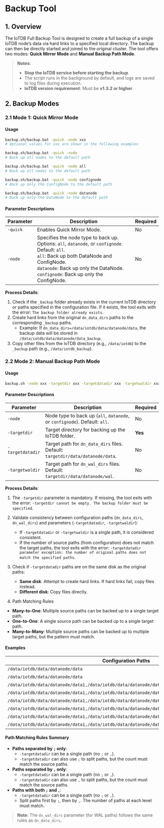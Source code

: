 <!--

    Licensed to the Apache Software Foundation (ASF) under one
    or more contributor license agreements.  See the NOTICE file
    distributed with this work for additional information
    regarding copyright ownership.  The ASF licenses this file
    to you under the Apache License, Version 2.0 (the
    "License"); you may not use this file except in compliance
    with the License.  You may obtain a copy of the License at
    
        http://www.apache.org/licenses/LICENSE-2.0
    
    Unless required by applicable law or agreed to in writing,
    software distributed under the License is distributed on an
    "AS IS" BASIS, WITHOUT WARRANTIES OR CONDITIONS OF ANY
    KIND, either express or implied.  See the License for the
    specific language governing permissions and limitations
    under the License.

-->

# Backup Tool

## 1. Overview

The IoTDB Full Backup Tool is designed to create a full backup of a single IoTDB node’s data via hard links to a specified local directory. The backup can then be directly started and joined to the original cluster. The tool offers two modes: **Quick Mirror Mode** and **Manual Backup Path Mode**.

> **Notes**:
>
> * **Stop the IoTDB service before starting the backup**.
> * The script runs in the background by default, and logs are saved to log files during execution.
> * **IoTDB version requirement**: Must be **v1.3.2 or higher**.


## 2. Backup Modes

### 2.1 Mode 1: Quick Mirror Mode

#### Usage

```bash
backup.sh/backup.bat -quick -node xxx 
# Optional values for xxx are shown in the following examples

backup.sh/backup.bat -quick -node 
# Back up all nodes to the default path 

backup.sh/backup.bat -quick -node all 
# Back up all nodes to the default path 

backup.sh/backup.bat -quick -node confignode 
# Back up only the ConfigNode to the default path 

backup.sh/backup.bat -quick -node datanode 
# Back up only the DataNode to the default path
```

#### Parameter Descriptions

| **Parameter** | **Description**                                                                                                                                                                                                                             | **Required** |
| ----------------------- |---------------------------------------------------------------------------------------------------------------------------------------------------------------------------------------------------------------------------------------------| ---------------------- |
| `-quick`          | Enables Quick Mirror Mode.                                                                                                                                                                                                                  | No                   |
| `-node`           | Specifies the node type to back up. Options: `all`, `datanode`, or `confignode`. Default: `all`. <br>`all`: Back up both DataNode and ConfigNode. <br>`datanode`: Back up only the DataNode. <br>`confignode`: Back up only the ConfigNode. | No                   |

**Process Details**:

1. Check if the `_backup` folder already exists in the current IoTDB directory or paths specified in the configuration file. If it exists, the tool exits with the error: `The backup folder already exists`.
2. Create hard links from the original `dn_data_dirs` paths to the corresponding `_backup` paths.
    * Example: If `dn_data_dirs=/data/iotdb/data/datanode/data`, the backup data will be stored in `/data/iotdb/data/datanode/data_backup`.
3. Copy other files from the IoTDB directory (e.g., `/data/iotdb`) to the `_backup` path (e.g., `/data/iotdb_backup`).


### 2.2 Mode 2: Manual Backup Path Mode

#### Usage

```bash
backup.sh -node xxx -targetdir xxx -targetdatadir xxx -targetwaldir xxx  
```

#### Parameter Descriptions

| **Parameter** | **Description**                                                                    | **Required** |
| ----------------------- | -------------------------------------------------------------------------------------------- | ---------------------- |
| `-node`           | Node type to back up (`all`, `datanode`, or `confignode`). Default: `all`. | No                   |
| `-targetdir`      | Target directory for backing up the IoTDB folder.                                          | **Yes**      |
| `-targetdatadir`  | Target path for `dn_data_dirs` files. Default: `targetdir/data/datanode/data`.     | No                   |
| `-targetwaldir`   | Target path for `dn_wal_dirs` files. Default: `targetdir/data/datanode/wal`.       | No                   |

**Process Details**:

1. The `-targetdir` parameter is mandatory. If missing, the tool exits with the error: `-targetdir cannot be empty. The backup folder must be specified`.
2. Validate consistency between configuration paths (`dn_data_dirs`, `dn_wal_dirs`) and parameters (`-targetdatadir`, `-targetwaldir`):

    * If `-targetdatadir` or `-targetwaldir` is a single path, it is considered consistent.
    * If the number of source paths (from configuration) does not match the target paths, the tool exits with the error: `-targetdatadir parameter exception: the number of original paths does not match the specified paths`.
3. Check if `-targetdatadir` paths are on the same disk as the original paths:

    * **Same disk**: Attempt to create hard links. If hard links fail, copy files instead.
    * **Different disk**: Copy files directly.
4. Path Matching Rules

* **Many-to-One**: Multiple source paths can be backed up to a single target path.
* **One-to-One**: A single source path can be backed up to a single target path.
* **Many-to-Many**: Multiple source paths can be backed up to multiple target paths, but the pattern must match.

#### Examples

| **Configuration Paths**                                                                       | **`-targetdatadir` Paths**                                                                                                                              | **Result**       |
| ------------------------------------------------------------------------------------------------------- | --------------------------------------------------------------------------------------------------------------------------------------------------------------- | -------------------------- |
| `/data/iotdb/data/datanode/data`                                                                  | `/data/iotdb_backup/data/datanode/data`                                                                                                                   |**Consistent**   |
| `/data/iotdb/data/datanode/data`                                                                  | `/data/iotdb_backup/data/datanode/data1,/data/iotdb_backup/data/datanode/data2`                                                                           | **Inconsistent** |
| `/data/iotdb/data/datanode/data1,/data/iotdb/data/datanode/data2`                                 | `/data/iotdb_backup/data/datanode/data`                                                                                                                   | **Consistent**   |
| `/data/iotdb/data/datanode/data1,/data/iotdb/data/datanode/data2`                                 | `/data/iotdb_backup/data/datanode/data3,/data/iotdb_backup/data/datanode/data4`                                                                           | **Consistent**   |
| `/data/iotdb/data/datanode/data1,/data/iotdb/data/datanode/data2;/data/iotdb/data/datanode/data3` | `/data/iotdb_backup/data/datanode/data`                                                                                                                   | **Consistent**   |
| `/data/iotdb/data/datanode/data1,/data/iotdb/data/datanode/data2;/data/iotdb/data/datanode/data3` | `/data/iotdb_backup/data/datanode/data1;/data/iotdb_backup/data/datanode/data1`                                                                           | **Consistent**   |
| `/data/iotdb/data/datanode/data1,/data/iotdb/data/datanode/data2;/data/iotdb/data/datanode/data3` | `/data/iotdb_backup/data/datanode/data1,/data/iotdb_backup/data/datanode/data3;/data/iotdb_backup/data/datanode/data`                                     | **Consistent**   |
| `/data/iotdb/data/datanode/data1,/data/iotdb/data/datanode/data2;/data/iotdb/data/datanode/data3` | `/data/iotdb_backup/data/datanode/data1,/data/iotdb_backup/data/datanode/data3;/data/iotdb_backup/data/datanode/data1,/data/iotdb_backup/data/datanode/data4` | **Inconsistent** |

#### Path Matching Rules Summary

* **Paths separated by `;` only**:
    * `-targetdatadir` can be a single path (no `;` or `,`).
    * `-targetdatadir` can also use `;` to split paths, but the count must match the source paths.
* **Paths separated by `,` only**:
    * `-targetdatadir` can be a single path (no `;` or `,`).
    * `-targetdatadir` can also use `,` to split paths, but the count must match the source paths.
* **Paths with both `;` and `,`**:
    * `-targetdatadir` can be a single path (no `;` or `,`).
    * Split paths first by `;`, then by `,`. The number of paths at each level must match.

> **Note**: The `dn_wal_dirs` parameter (for WAL paths) follows the same rules as `dn_data_dirs`.
